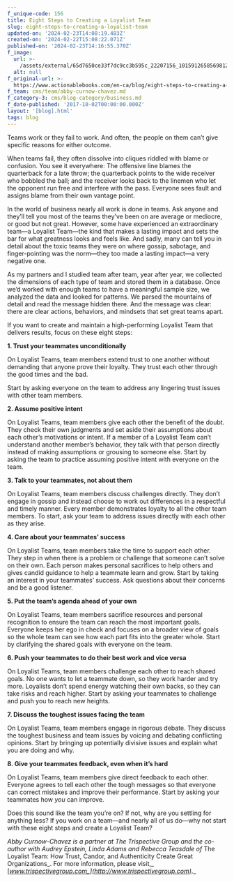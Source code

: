 ```yaml
---
f_unique-code: 156
title: Eight Steps to Creating a Loyalist Team
slug: eight-steps-to-creating-a-loyalist-team
updated-on: '2024-02-23T14:08:19.483Z'
created-on: '2024-02-22T15:08:22.071Z'
published-on: '2024-02-23T14:16:55.370Z'
f_image:
  url: >-
    /assets/external/65d7650ce33f7dc9cc3b595c_22207156_10159126585698125_421342452_n.jpeg
  alt: null
f_original-url: >-
  https://www.actionablebooks.com/en-ca/blog/eight-steps-to-creating-a-loyalist-team/
f_team: cms/team/abby-curnow-chavez.md
f_category-3: cms/blog-category/business.md
f_date-published: '2017-10-02T00:00:00.000Z'
layout: '[blog].html'
tags: blog
---
```


Teams work or they fail to work. And often, the people on them can’t give specific reasons for either outcome.

When teams fail, they often dissolve into cliques riddled with blame or confusion. You see it everywhere: The offensive line blames the quarterback for a late throw; the quarterback points to the wide receiver who bobbled the ball; and the receiver looks back to the linemen who let the opponent run free and interfere with the pass. Everyone sees fault and assigns blame from their own vantage point.

In the world of business nearly all work is done in teams. Ask anyone and they’ll tell you most of the teams they’ve been on are average or mediocre, or good but not great. However, some have experienced an extraordinary team—a Loyalist Team—the kind that makes a lasting impact and sets the bar for what greatness looks and feels like. And sadly, many can tell you in detail about the toxic teams they were on where gossip, sabotage, and finger-pointing was the norm—they too made a lasting impact—a very negative one.

As my partners and I studied team after team, year after year, we collected the dimensions of each type of team and stored them in a database. Once we’d worked with enough teams to have a meaningful sample size, we analyzed the data and looked for patterns. We parsed the mountains of detail and read the message hidden there. And the message was clear: there are clear actions, behaviors, and mindsets that set great teams apart.

If you want to create and maintain a high-performing Loyalist Team that delivers results, focus on these eight steps:

**1\. Trust your teammates unconditionally**

On Loyalist Teams, team members extend trust to one another without demanding that anyone prove their loyalty. They trust each other through the good times and the bad.

Start by asking everyone on the team to address any lingering trust issues with other team members.

**2\. Assume positive intent**

On Loyalist Teams, team members give each other the benefit of the doubt. They check their own judgments and set aside their assumptions about each other’s motivations or intent. If a member of a Loyalist Team can’t understand another member’s behavior, they talk with that person directly instead of making assumptions or grousing to someone else. Start by asking the team to practice assuming positive intent with everyone on the team.

**3\. Talk to your teammates, not about them**

On Loyalist Teams, team members discuss challenges directly. They don’t engage in gossip and instead choose to work out differences in a respectful and timely manner. Every member demonstrates loyalty to all the other team members. To start, ask your team to address issues directly with each other as they arise.

**4\. Care about your teammates’ success**

On Loyalist Teams, team members take the time to support each other. They step in when there is a problem or challenge that someone can’t solve on their own. Each person makes personal sacrifices to help others and gives candid guidance to help a teammate learn and grow. Start by taking an interest in your teammates’ success. Ask questions about their concerns and be a good listener.

**5\. Put the team’s agenda ahead of your own**

On Loyalist Teams, team members sacrifice resources and personal recognition to ensure the team can reach the most important goals. Everyone keeps her ego in check and focuses on a broader view of goals so the whole team can see how each part fits into the greater whole. Start by clarifying the shared goals with everyone on the team.

**6\. Push your teammates to do their best work and vice versa**

On Loyalist Teams, team members challenge each other to reach shared goals. No one wants to let a teammate down, so they work harder and try more. Loyalists don’t spend energy watching their own backs, so they can take risks and reach higher. Start by asking your teammates to challenge and push you to reach new heights.

**7\. Discuss the toughest issues facing the team**

On Loyalist Teams, team members engage in rigorous debate. They discuss the toughest business and team issues by voicing and debating conflicting opinions. Start by bringing up potentially divisive issues and explain what you are doing and why.

**8\. Give your teammates feedback, even when it’s hard**

On Loyalist Teams, team members give direct feedback to each other. Everyone agrees to tell each other the tough messages so that everyone can correct mistakes and improve their performance. Start by asking your teammates how _you_ can improve.

Does this sound like the team you’re on? If not, why are you settling for anything less? If you work on a team—and nearly all of us do—why not start with these eight steps and create a Loyalist Team?

_Abby Curnow-Chavez is a partner at The Trispective Group and the co-author with Audrey Epstein, Linda Adams and Rebecca Teasdale of_ The Loyalist Team: How Trust, Candor, and Authenticity Create Great Organizations_. For more information, please visit,_ [_www.trispectivegroup.com_](http://www.trispectivegroup.com)_._
